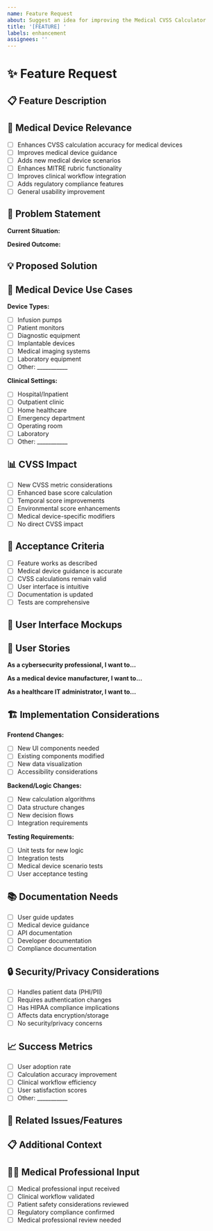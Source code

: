 ```yaml
---
name: Feature Request
about: Suggest an idea for improving the Medical CVSS Calculator
title: '[FEATURE] '
labels: enhancement
assignees: ''
---
```


# ✨ Feature Request

## 📋 Feature Description
<!-- A clear and concise description of what you want to happen -->

## 🏥 Medical Device Relevance
<!-- How does this feature relate to medical device security assessment? -->
- [ ] Enhances CVSS calculation accuracy for medical devices
- [ ] Improves medical device guidance
- [ ] Adds new medical device scenarios
- [ ] Enhances MITRE rubric functionality
- [ ] Improves clinical workflow integration
- [ ] Adds regulatory compliance features
- [ ] General usability improvement

## 🎯 Problem Statement
<!-- What problem does this feature solve? -->
**Current Situation:**
<!-- Describe the current state -->

**Desired Outcome:**
<!-- Describe what you want to achieve -->

## 💡 Proposed Solution
<!-- Detailed description of your proposed solution -->

## 🏥 Medical Device Use Cases
<!-- Describe specific medical device scenarios this would help with -->
**Device Types:**
- [ ] Infusion pumps
- [ ] Patient monitors
- [ ] Diagnostic equipment
- [ ] Implantable devices
- [ ] Medical imaging systems
- [ ] Laboratory equipment
- [ ] Other: ___________

**Clinical Settings:**
- [ ] Hospital/Inpatient
- [ ] Outpatient clinic
- [ ] Home healthcare
- [ ] Emergency department
- [ ] Operating room
- [ ] Laboratory
- [ ] Other: ___________

## 📊 CVSS Impact
<!-- How would this feature affect CVSS calculations? -->
- [ ] New CVSS metric considerations
- [ ] Enhanced base score calculation
- [ ] Temporal score improvements
- [ ] Environmental score enhancements
- [ ] Medical device-specific modifiers
- [ ] No direct CVSS impact

## 🧪 Acceptance Criteria
<!-- What needs to be true for this feature to be considered complete? -->
- [ ] Feature works as described
- [ ] Medical device guidance is accurate
- [ ] CVSS calculations remain valid
- [ ] User interface is intuitive
- [ ] Documentation is updated
- [ ] Tests are comprehensive

## 🎨 User Interface Mockups
<!-- If applicable, add mockups or wireframes -->

## 🔄 User Stories
<!-- Describe how different users would interact with this feature -->
**As a cybersecurity professional, I want to...**

**As a medical device manufacturer, I want to...**

**As a healthcare IT administrator, I want to...**

## 🏗️ Implementation Considerations
<!-- Technical considerations for implementation -->
**Frontend Changes:**
- [ ] New UI components needed
- [ ] Existing components modified
- [ ] New data visualization
- [ ] Accessibility considerations

**Backend/Logic Changes:**
- [ ] New calculation algorithms
- [ ] Data structure changes
- [ ] New decision flows
- [ ] Integration requirements

**Testing Requirements:**
- [ ] Unit tests for new logic
- [ ] Integration tests
- [ ] Medical device scenario tests
- [ ] User acceptance testing

## 📚 Documentation Needs
- [ ] User guide updates
- [ ] Medical device guidance
- [ ] API documentation
- [ ] Developer documentation
- [ ] Compliance documentation

## 🔒 Security/Privacy Considerations
<!-- Mark if this feature has security or privacy implications -->
- [ ] Handles patient data (PHI/PII)
- [ ] Requires authentication changes
- [ ] Has HIPAA compliance implications
- [ ] Affects data encryption/storage
- [ ] No security/privacy concerns

## 📈 Success Metrics
<!-- How will we measure if this feature is successful? -->
- [ ] User adoption rate
- [ ] Calculation accuracy improvement
- [ ] Clinical workflow efficiency
- [ ] User satisfaction scores
- [ ] Other: ___________

## 🔗 Related Issues/Features
<!-- Link any related issues or existing features -->

## 📋 Additional Context
<!-- Add any other context, research, or references about the feature request here -->

## 🧑‍⚕️ Medical Professional Input
<!-- Has this been reviewed by medical professionals? -->
- [ ] Medical professional input received
- [ ] Clinical workflow validated
- [ ] Patient safety considerations reviewed
- [ ] Regulatory compliance confirmed
- [ ] Medical professional review needed
